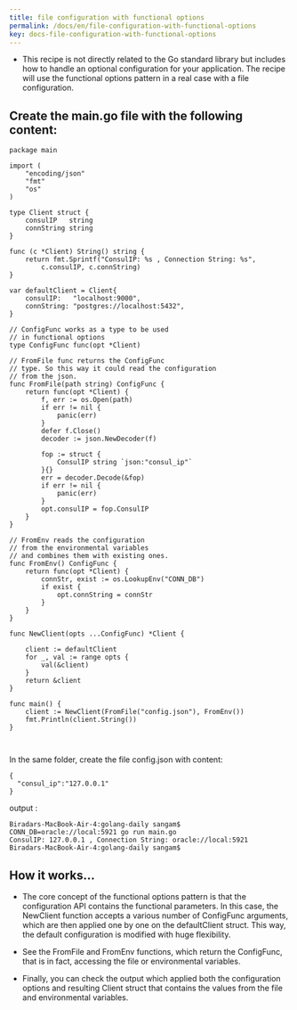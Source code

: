 ```yaml
---
title: file configuration with functional options
permalink: /docs/en/file-configuration-with-functional-options
key: docs-file-configuration-with-functional-options
---
```


- This recipe is not directly related to the Go standard library but includes how to handle an optional configuration for your application. The recipe will use the functional options pattern in a real case with a file configuration.


## Create the main.go file with the following content:

```
package main

import (
	"encoding/json"
	"fmt"
	"os"
)

type Client struct {
	consulIP   string
	connString string
}

func (c *Client) String() string {
	return fmt.Sprintf("ConsulIP: %s , Connection String: %s",
		c.consulIP, c.connString)
}

var defaultClient = Client{
	consulIP:   "localhost:9000",
	connString: "postgres://localhost:5432",
}

// ConfigFunc works as a type to be used
// in functional options
type ConfigFunc func(opt *Client)

// FromFile func returns the ConfigFunc
// type. So this way it could read the configuration
// from the json.
func FromFile(path string) ConfigFunc {
	return func(opt *Client) {
		f, err := os.Open(path)
		if err != nil {
			panic(err)
		}
		defer f.Close()
		decoder := json.NewDecoder(f)

		fop := struct {
			ConsulIP string `json:"consul_ip"`
		}{}
		err = decoder.Decode(&fop)
		if err != nil {
			panic(err)
		}
		opt.consulIP = fop.ConsulIP
	}
}

// FromEnv reads the configuration
// from the environmental variables
// and combines them with existing ones.
func FromEnv() ConfigFunc {
	return func(opt *Client) {
		connStr, exist := os.LookupEnv("CONN_DB")
		if exist {
			opt.connString = connStr
		}
	}
}

func NewClient(opts ...ConfigFunc) *Client {

	client := defaultClient
	for _, val := range opts {
		val(&client)
	}
	return &client
}

func main() {
	client := NewClient(FromFile("config.json"), FromEnv())
	fmt.Println(client.String())
}



```
In the same folder, create the file config.json with content:

```
{
  "consul_ip":"127.0.0.1"
}

```

output :
```
Biradars-MacBook-Air-4:golang-daily sangam$ CONN_DB=oracle://local:5921 go run main.go
ConsulIP: 127.0.0.1 , Connection String: oracle://local:5921
Biradars-MacBook-Air-4:golang-daily sangam$ 

```

## How it works...

- The core concept of the functional options pattern is that the configuration API contains the functional parameters. In this case, the NewClient function accepts a various number of ConfigFunc arguments, which are then applied one by one on the defaultClient struct. This way, the default configuration is modified with huge flexibility. 

- See the FromFile and FromEnv functions, which return the ConfigFunc, that is in fact, accessing the file or environmental variables.

- Finally, you can check the output which applied both the configuration options and resulting Client struct that contains the values from the file and environmental variables.
